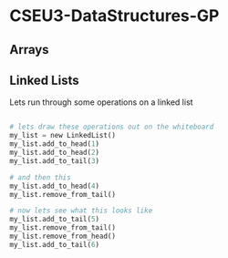 # CSEU3-DataStructures-GP

## Arrays


## Linked Lists




Lets run through some operations on a linked list

```Python

# lets draw these operations out on the whiteboard
my_list = new LinkedList()
my_list.add_to_head(1)
my_list.add_to_head(2)
my_list.add_to_tail(3)

# and then this
my_list.add_to_head(4)
my_list.remove_from_tail()

# now lets see what this looks like
my_list.add_to_tail(5)
my_list.remove_from_tail()
my_list.remove_from_head()
my_list.add_to_tail(6)

```